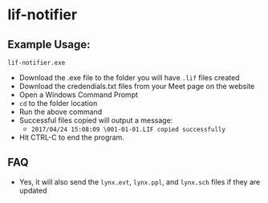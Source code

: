 # lif-notifier

## Example Usage:
`lif-notifier.exe`

- Download the .exe file to the folder you will have `.lif` files created
- Download the credendials.txt files from your Meet page on the website
- Open a Windows Command Prompt
- `cd` to the folder location
- Run the above command
- Successful files copied will output a message: 
  - `2017/04/24 15:08:09 \001-01-01.LIF copied successfully`
- Hit CTRL-C to end the program.

## FAQ ##
- Yes, it will also send the `lynx.evt`, `lynx.ppl`, and `lynx.sch` files if they are updated
